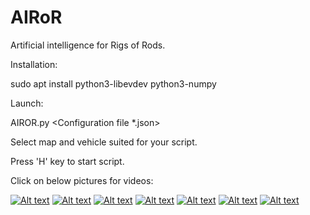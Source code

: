# AIRoR

Artificial intelligence for Rigs of Rods.

Installation:

sudo apt install python3-libevdev python3-numpy

Launch:

AIROR.py <ROR binary> <Configuration file *.json>
  
Select map and vehicle suited for your script.

Press 'H' key to start script.

Click on below pictures for videos:

[![Alt text](https://img.youtube.com/vi/LiqYKO5mKIU/0.jpg)](https://www.youtube.com/watch?v=LiqYKO5mKIU)
[![Alt text](https://img.youtube.com/vi/0hLCNnHGVuE/0.jpg)](https://www.youtube.com/watch?v=0hLCNnHGVuE)
[![Alt text](https://img.youtube.com/vi/HcD49R8QUTQ/0.jpg)](https://www.youtube.com/watch?v=HcD49R8QUTQ)
[![Alt text](https://img.youtube.com/vi/sramHCOtX9w/0.jpg)](https://www.youtube.com/watch?v=sramHCOtX9w)
[![Alt text](https://img.youtube.com/vi/q9ADYzweECk/0.jpg)](https://www.youtube.com/watch?v=q9ADYzweECk)
[![Alt text](https://img.youtube.com/vi/PWisOUZRwDI/0.jpg)](https://www.youtube.com/watch?v=PWisOUZRwDI)
[![Alt text](https://img.youtube.com/vi/MAH0qF0hvuY/0.jpg)](https://www.youtube.com/watch?v=MAH0qF0hvuY)

